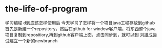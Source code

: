 # the-life-of-program
学习编程
d到底该怎样使用后
今天学习了怎样将一个项目java工程存放到github 
首先是新建一个repository，然后在github for window客户端，将东西整个java项目复制到repositiory,再到github客户端上面，点击同步到，就可以到
刘雄成尝试建立一个新的newbranch
